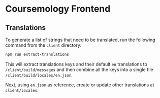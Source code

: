 # Coursemology Frontend

## Translations

To generate a list of strings that need to be translated,
run the following command from the `client` directory:

```sh
npm run extract-translations
```

This will extract translations keys and their default `en` translations to `/client/build/messages`
and then combine all the keys into a single file `/client/build/locales/en.json`.

Next, using `en.json` as reference, create or update other translations at `client/locales`.
